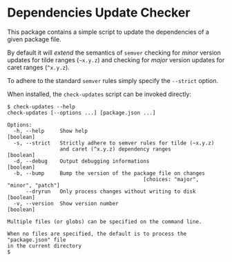 Dependencies Update Checker
===========================

This package contains a simple script to update the dependencies of a given
package file.

By default it will _extend_ the semantics of `semver` checking for _minor_
version updates for tilde ranges (`~x.y.z`) and checking for _major_ version
updates for caret ranges (`^x.y.z`).

To adhere to the standard `semver` rules simply specify the `--strict` option.

When installed, the `check-updates` script can be invoked directly:

```
$ check-updates --help
check-updates [--options ...] [package.json ...]

Options:
  -h, --help     Show help                                             [boolean]
  -s, --strict   Strictly adhere to semver rules for tilde (~x.y.z)
                 and caret (^x.y.z) dependency ranges                  [boolean]
  -d, --debug    Output debugging informations                         [boolean]
  -b, --bump     Bump the version of the package file on changes
                                            [choices: "major", "minor", "patch"]
      --dryrun   Only process changes without writing to disk          [boolean]
  -v, --version  Show version number                                   [boolean]

Multiple files (or globs) can be specified on the command line.

When no files are specified, the default is to process the "package.json" file
in the current directory
$
```
